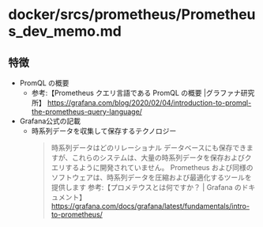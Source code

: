 # docker/srcs/prometheus/Prometheus_dev_memo.md

## 特徴

- PromQL の概要
  - 参考:【Prometheus クエリ言語である PromQL の概要 |グラファナ研究所】 <https://grafana.com/blog/2020/02/04/introduction-to-promql-the-prometheus-query-language/>
- Grafana公式の記載
  - 時系列データを収集して保存するテクノロジー
    > 時系列データはどのリレーショナル データベースにも保存できますが、これらのシステムは、大量の時系列データを保存およびクエリするように開発されていません。 Prometheus および同様のソフトウェアは、時系列データを圧縮および最適化するツールを提供します
    参考:【プロメテウスとは何ですか？ | Grafana のドキュメント】 <https://grafana.com/docs/grafana/latest/fundamentals/intro-to-prometheus/>

